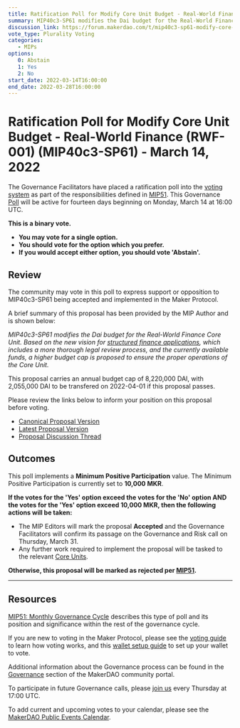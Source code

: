 ```yaml
---
title: Ratification Poll for Modify Core Unit Budget - Real-World Finance (RWF-001) (MIP40c3-SP61) - March 14, 2022
summary: MIP40c3-SP61 modifies the Dai budget for the Real-World Finance Core Unit as the Core Unit changes Facilitator, replacing MIP40c3-SP31.
discussion_link: https://forum.makerdao.com/t/mip40c3-sp61-modify-core-unit-budget-real-world-finance-rwf-001/13152
vote_type: Plurality Voting
categories:
   - MIPs
options:
   0: Abstain
   1: Yes
   2: No
start_date: 2022-03-14T16:00:00
end_date: 2022-03-28T16:00:00
---
```

# Ratification Poll for Modify Core Unit Budget - Real-World Finance (RWF-001) (MIP40c3-SP61) - March 14, 2022

The Governance Facilitators have placed a ratification poll into the [voting system](https://vote.makerdao.com/polling) as part of the responsibilities defined in [MIP51](https://mips.makerdao.com/mips/details/MIP51). This Governance [Poll](https://community-development.makerdao.com/en/learn/governance/on-chain-gov) will be active for fourteen days beginning on Monday, March 14 at 16:00 UTC.

**This is a binary vote.** 
- **You may vote for a single option.** 
- **You should vote for the option which you prefer.**
- **If you would accept either option, you should vote 'Abstain'.**

## Review

The community may vote in this poll to express support or opposition to MIP40c3-SP61 being accepted and implemented in the Maker Protocol.

A brief summary of this proposal has been provided by the MIP Author and is shown below:

*MIP40c3-SP61 modifies the Dai budget for the Real-World Finance Core Unit. Based on the new vision for [structured finance applications](https://forum.makerdao.com/t/methodology-for-review-of-mip6-structured-finance-transactions/12697), which includes a more thorough legal review process, and the currently available funds, a higher budget cap is proposed to ensure the proper operations of the Core Unit.*

This proposal carries an annual budget cap of 8,220,000 DAI, with 2,055,000 DAI to be transfered on 2022-04-01 if this proposal passes.

Please review the links below to inform your position on this proposal before voting.
* [Canonical Proposal Version](https://github.com/makerdao/mips/blob/24047bccc8350ad6c05c5c469339b38df4858c92/MIP40/MIP40c3-Subproposals/MIP40c3-SP61.md)
* [Latest Proposal Version](https://mips.makerdao.com/mips/details/MIP40c3SP61)
* [Proposal Discussion Thread](https://forum.makerdao.com/t/mip40c3-sp61-modify-core-unit-budget-real-world-finance-rwf-001/13152)

## Outcomes

This poll implements a **Minimum Positive Participation** value. The Minimum Positive Participation is currently set to **10,000 MKR**.

**If the votes for the 'Yes' option exceed the votes for the 'No' option AND the votes for the 'Yes' option exceed 10,000 MKR, then the following actions will be taken:**
* The MIP Editors will mark the proposal **Accepted** and the Governance Facilitators will confirm its passage on the Governance and Risk call on Thursday, March 31. 
* Any further work required to implement the proposal will be tasked to the relevant [Core Units](https://mips.makerdao.com/mips/details/MIP38#mip38c2-core-unit-state).

**Otherwise, this proposal will be marked as rejected per [MIP51](https://mips.makerdao.com/mips/details/MIP51#mip51c2-ratification-poll).**

---

## Resources

[MIP51: Monthly Governance Cycle](https://mips.makerdao.com/mips/details/MIP51) describes this type of poll and its position and significance within the rest of the governance cycle.

If you are new to voting in the Maker Protocol, please see the [voting guide](https://community-development.makerdao.com/en/learn/governance/how-voting-works/) to learn how voting works, and this [wallet setup guide](https://community-development.makerdao.com/en/learn/governance/voting-setup/) to set up your wallet to vote.

Additional information about the Governance process can be found in the [Governance](https://community-development.makerdao.com/en/learn/governance) section of the MakerDAO community portal.

To participate in future Governance calls, please [join us](https://github.com/makerdao/community/tree/master/governance/governance-and-risk-meetings) every Thursday at 17:00 UTC.

To add current and upcoming votes to your calendar, please see the [MakerDAO Public Events Calendar](https://calendar.google.com/calendar/embed?src=makerdao.com_3efhm2ghipksegl009ktniomdk%40group.calendar.google.com&ctz=UTC&mode=week&showCalendars=0&showPrint=0).
